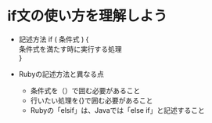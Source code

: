 # if文の使い方を理解しよう
- 記述方法
if ( 条件式 ) {  
  条件式を満たす時に実行する処理  
}  

- Rubyの記述方法と異なる点
  - 条件式を（）で囲む必要があること
  - 行いたい処理を{}で囲む必要があること
  - Rubyの「elsif」は、Javaでは「else if」と記述すること
